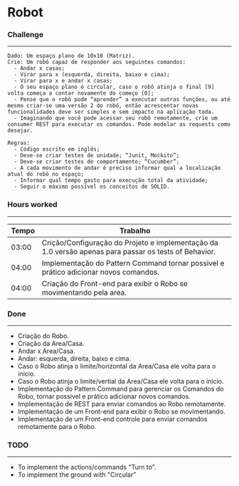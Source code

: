 # Robot 

### Challenge
-------------

```
Dado: Um espaço plano de 10x10 (Matriz).
Crie: Um robô capaz de responder aos seguintes comandos:
  - Andar x casas; 
  - Virar para x (esquerda, direita, baixo e cima);
  - Virar para x e andar x casas; 
  - O seu espaço plano é circular, caso o robô atinja o final [9] volta começa a contar novamente do começo [0];
  - Pense que o robô pode “aprender” a executar outras funções, ou até mesmo criar-se uma versão 2 do robô, então acrescentar novas funcionalidades deve ser simples e sem impacto na aplicação toda.
  - Imaginando que você pode acessar seu robô remotamente, crie um consumer REST para executar os comandos. Pode modelar as requests como desejar.
 
Regras:
  - Código escrito em inglês;
  - Deve-se criar testes de unidade; “Junit, Mockito”;
  - Deve-se criar testes de comportamento; “Cucumber”;
  - A cada movimento de andar é preciso informar qual a localização atual do robô no espaço;
  - Informar qual tempo gasto para execução total da atividade;
  - Seguir o máximo possível os conceitos de SOLID.
```   


### Hours worked
----------------


| Tempo | Trabalho                                                                                              |
|-------|-------------------------------------------------------------------------------------------------------|
| 03:00 | Crição/Configuração do Projeto e implementação da 1.0 versão apenas para passar os tests of Behavior. |   
| 04:00 | Implementação do Pattern Command tornar possivel e prático adicionar novos comandos.                  |              
| 04:00 | Criação do Front-end para exibir o Robo se movimentando pela area.                                    |


### Done
----------------------- 

* Criação do Robo.
* Criação da Area/Casa.
* Andar x Area/Casa.
* Andar: esquerda, direita, baixo e cima.  
* Caso o Robo atinja o limite/horizontal da Area/Casa ele volta para o inicio.  
* Caso o Robo atinja o limite/vertial da Area/Casa ele volta para o inicio. 
* Implementação do Pattern Command para gerenciar os Comandos do Robo, tornar possivel e prático adicionar novos comandos. 
* Implementação de REST para enviar comandos ao Robo remotamente.
* Implementação de um Front-end para exibir o Robo se movimentando.
* Implementação de um Front-end controle para enviar comandos remotamente para o Robo.


### TODO
--------

* To implement the actions/commands "Turn to".
* To implement the ground with "Circular"
 


